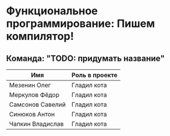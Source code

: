 # Функциональное программирование: Пишем компилятор!
## Команда: "TODO: придумать название"

Имя | Роль в проекте
------------------|---------------------
Мезенин Олег | Гладил кота
Меркулов Фёдор | Гладил кота
Самсонов Савелий | Гладил кота
Синюков Антон | Гладил кота
Чапкин Владислав | Гладил кота
